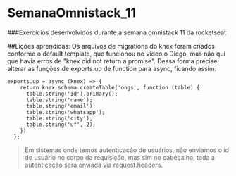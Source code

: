 # SemanaOmnistack_11
###Exercícios desenvolvidos durante a semana omnistack 11 da rocketseat

##Lições aprendidas:
Os arquivos de migrations do knex foram criados conforme o default template, que funcionou no vídeo o Diego, mas não qui que havia erros de "knex did not return a promise".
Dessa forma precisei alterar as funções de exports.up de function para async, ficando assim:

```
exports.up = async (knex) => {
    return knex.schema.createTable('ongs', function (table) {
      table.string('id').primary();
      table.string('name');
      table.string('email');
      table.string('whatsapp');
      table.string('city');
      table.string('uf', 2);
    })
  };
  ```
  > Em sistemas onde temos autenticação de usuários, não enviamos o id do usuário no corpo da requisição, mas sim no cabeçalho, toda a autenticação será enviada via request.headers.

  
